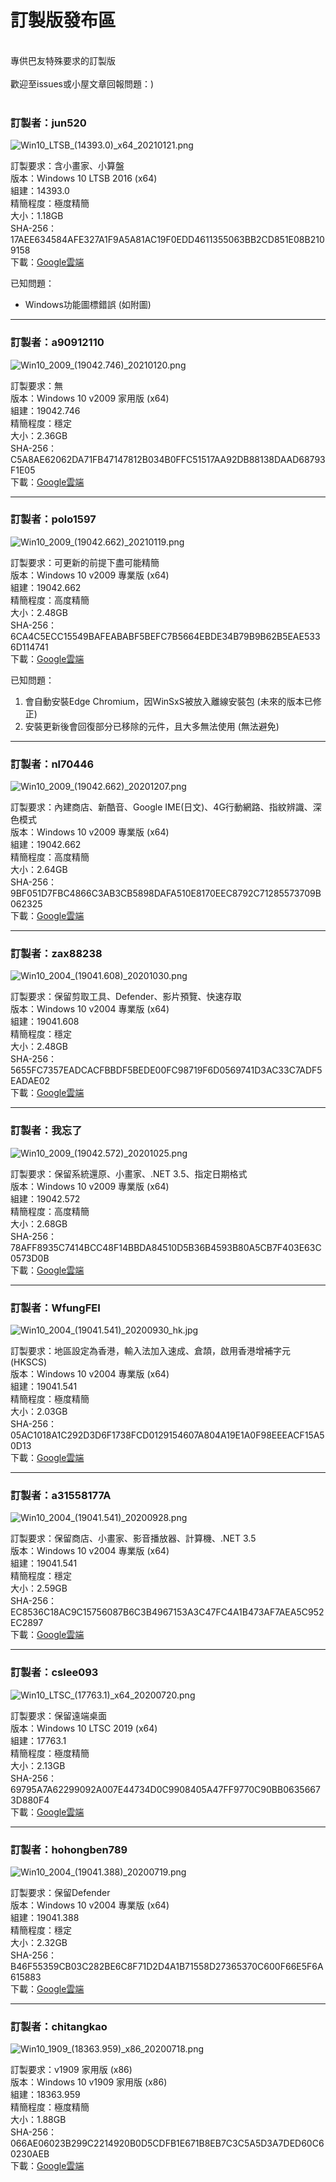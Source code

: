 # 訂製版發布區

<br>
專供巴友特殊要求的訂製版
<br><br>
歡迎至issues或小屋文章回報問題：)
<br><br>

### **訂製者：jun520**
![Win10_LTSB_(14393.0)_x64_20210121.png](/preview/Win10_LTSB_(14393.0)_x64_20210121.png)
<br>

訂製要求：含小畫家、小算盤<br>
版本：Windows 10 LTSB 2016 (x64)<br>
組建：14393.0<br>
精簡程度：極度精簡<br>
大小：1.18GB<br>
SHA-256：17AEE634584AFE327A1F9A5A81AC19F0EDD4611355063BB2CD851E08B2109158<br>
下載：[Google雲端](http://tiny.cc/win10_ltsb_x64_20210121)<br>

已知問題：
- Windows功能圖標錯誤 (如附圖)

----

### **訂製者：a90912110**
![Win10_2009_(19042.746)_20210120.png](/preview/Win10_2009_(19042.746)_20210120.png)
<br>

訂製要求：無<br>
版本：Windows 10 v2009 家用版 (x64)<br>
組建：19042.746<br>
精簡程度：穩定<br>
大小：2.36GB<br>
SHA-256：C5A8AE62062DA71FB47147812B034B0FFC51517AA92DB88138DAAD68793F1E05<br>
下載：[Google雲端](http://tiny.cc/win10_2009_20210120)<br>

----

### **訂製者：polo1597**
![Win10_2009_(19042.662)_20210119.png](/preview/Win10_2009_(19042.662)_20210119.png)
<br>

訂製要求：可更新的前提下盡可能精簡<br>
版本：Windows 10 v2009 專業版 (x64)<br>
組建：19042.662<br>
精簡程度：高度精簡<br>
大小：2.48GB<br>
SHA-256：6CA4C5ECC15549BAFEABABF5BEFC7B5664EBDE34B79B9B62B5EAE5336D114741<br>
下載：[Google雲端](http://tiny.cc/win10_2009_20210119)<br>

已知問題：
1. 會自動安裝Edge Chromium，因WinSxS被放入離線安裝包 (未來的版本已修正)
2. 安裝更新後會回復部分已移除的元件，且大多無法使用 (無法避免)

----

### **訂製者：nl70446**
![Win10_2009_(19042.662)_20201207.png](/preview/Win10_2009_(19042.662)_20201207.png)
<br>

訂製要求：內建商店、新酷音、Google IME(日文)、4G行動網路、指紋辨識、深色模式<br>
版本：Windows 10 v2009 專業版 (x64)<br>
組建：19042.662<br>
精簡程度：高度精簡<br>
大小：2.64GB<br>
SHA-256：9BF051D7FBC4866C3AB3CB5898DAFA510E8170EEC8792C71285573709B062325<br>
下載：[Google雲端](http://tiny.cc/win10_2009_20201207)<br>

----

### **訂製者：zax88238**
![Win10_2004_(19041.608)_20201030.png](/preview/Win10_2004_(19041.608)_20201030.png)
<br>

訂製要求：保留剪取工具、Defender、影片預覽、快速存取<br>
版本：Windows 10 v2004 專業版 (x64)<br>
組建：19041.608<br>
精簡程度：穩定<br>
大小：2.48GB<br>
SHA-256：5655FC7357EADCACFBBDF5BEDE00FC98719F6D0569741D3AC33C7ADF5EADAE02<br>
下載：[Google雲端](http://tiny.cc/win10_2004_20201030)<br>

----

### **訂製者：我忘了**
![Win10_2009_(19042.572)_20201025.png](/preview/Win10_2009_(19042.572)_20201025.png)
<br>

訂製要求：保留系統還原、小畫家、.NET 3.5、指定日期格式<br>
版本：Windows 10 v2009 專業版 (x64)<br>
組建：19042.572<br>
精簡程度：高度精簡<br>
大小：2.68GB<br>
SHA-256：78AFF8935C7414BCC48F14BBDA84510D5B36B4593B80A5CB7F403E63C0573D0B<br>
下載：[Google雲端](http://tiny.cc/win10_2009_20201025)<br>

----

### **訂製者：WfungFEI**
![Win10_2004_(19041.541)_20200930_hk.jpg](/preview/Win10_2004_(19041.541)_20200930_hk.jpg)
<br>

訂製要求：地區設定為香港，輸入法加入速成、倉頡，啟用香港增補字元(HKSCS)<br>
版本：Windows 10 v2004 專業版 (x64)<br>
組建：19041.541<br>
精簡程度：極度精簡<br>
大小：2.03GB<br>
SHA-256：05AC1018A1C292D3D6F1738FCD0129154607A804A19E1A0F98EEEACF15A50D13<br>
下載：[Google雲端](http://tiny.cc/win10_2004_20200930_hk)<br>

----

### **訂製者：a31558177A**
![Win10_2004_(19041.541)_20200928.png](/preview/Win10_2004_(19041.541)_20200928.png)
<br>

訂製要求：保留商店、小畫家、影音播放器、計算機、.NET 3.5<br>
版本：Windows 10 v2004 專業版 (x64)<br>
組建：19041.541<br>
精簡程度：穩定<br>
大小：2.59GB<br>
SHA-256：EC8536C18AC9C15756087B6C3B4967153A3C47FC4A1B473AF7AEA5C952EC2897<br>
下載：[Google雲端](http://tiny.cc/win10_2004_20200928_fix)<br>

----

### **訂製者：cslee093**
![Win10_LTSC_(17763.1)_x64_20200720.png](/preview/Win10_LTSC_(17763.1)_x64_20200720.png)
<br>

訂製要求：保留遠端桌面<br>
版本：Windows 10 LTSC 2019 (x64)<br>
組建：17763.1<br>
精簡程度：極度精簡<br>
大小：2.13GB<br>
SHA-256：69795A7A62299092A007E44734D0C9908405A47FF9770C90BB06356673D880F4<br>
下載：[Google雲端](http://tiny.cc/win10_ltsc_x64_20200720)<br>

----

### **訂製者：hohongben789**
![Win10_2004_(19041.388)_20200719.png](/preview/Win10_2004_(19041.388)_20200719.png)
<br>

訂製要求：保留Defender<br>
版本：Windows 10 v2004 專業版 (x64)<br>
組建：19041.388<br>
精簡程度：穩定<br>
大小：2.32GB<br>
SHA-256：B46F55359CB03C282BE6C8F71D2D4A1B71558D27365370C600F66E5F6A615883<br>
下載：[Google雲端](http://tiny.cc/win10_2004_20200719)<br>

----

### **訂製者：chitangkao**
![Win10_1909_(18363.959)_x86_20200718.png](/preview/Win10_1909_(18363.959)_x86_20200718.png)
<br>

訂製要求：v1909 家用版 (x86)<br>
版本：Windows 10 v1909 家用版 (x86)<br>
組建：18363.959<br>
精簡程度：極度精簡<br>
大小：1.88GB<br>
SHA-256：066AE06023B299C2214920B0D5CDFB1E671B8EB7C3C5A5D3A7DED60C60230AEB<br>
下載：[Google雲端](http://tiny.cc/win10_1909_x86_20200718)<br>
